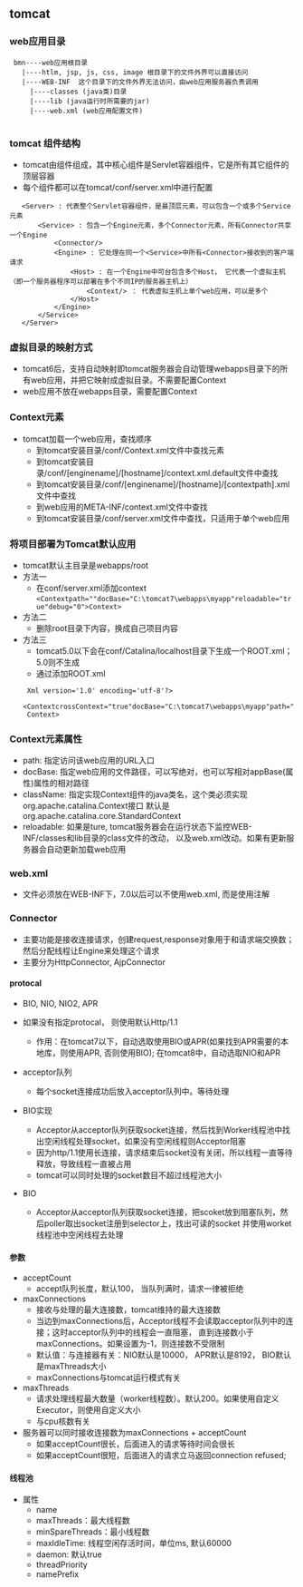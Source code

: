 ## tomcat

### web应用目录
 ```
  bmn----web应用根目录
    |----htlm, jsp, js, css, image 根目录下的文件外界可以直接访问
    |----WEB-INF  这个目录下的文件外界无法访问，由web应用服务器负责调用
      |----classes (java类)目录
      |----lib (java运行时所需要的jar)
      |----web.xml (web应用配置文件)
     
```

### tomcat 组件结构
 * tomcat由组件组成，其中核心组件是Servlet容器组件，它是所有其它组件的顶层容器
 * 每个组件都可以在tomcat/conf/server.xml中进行配置
 ``` 
    <Server> : 代表整个Servlet容器组件，是最顶层元素，可以包含一个或多个Service元素
        <Service> : 包含一个Engine元素，多个Connector元素，所有Connector共享一个Engine
            <Connector/>
            <Engine> : 它处理在同一个<Service>中所有<Connector>接收到的客户端请求
                <Host> : 在一个Engine中可台包含多个Host， 它代表一个虚拟主机（即一个服务器程序可以部署在多个不同IP的服务器主机上）
                    <Context/> ： 代表虚拟主机上单个web应用，可以是多个
                </Host>
            </Engine>
        </Service>
    </Server>
 ```
 
### 虚拟目录的映射方式
 * tomcat6后，支持自动映射即tomcat服务器会自动管理webapps目录下的所有web应用，并把它映射成虚拟目录。不需要配置Context
 * web应用不放在webapps目录，需要配置Context
 
### Context元素
 * tomcat加载一个web应用，查找顺序
   + 到tomcat安装目录/conf/Context.xml文件中查找元素
   + 到tomcat安装目录/conf/[enginename]/[hostname]/context.xml.default文件中查找
   + 到tomcat安装目录/conf/[enginename]/[hostname]/[contextpath].xml文件中查找
   + 到web应用的META-INF/context.xml文件中查找
   + 到tomcat安装目录/conf/server.xml文件中查找，只适用于单个web应用
   
### 将项目部署为Tomcat默认应用
 * tomcat默认主目录是webapps/root
 * 方法一
   + 在conf/server.xml添加context
   `<Contextpath=""docBase="C:\tomcat7\webapps\myapp"reloadable="true"debug="0">Context>`
 * 方法二
   + 删除root目录下内容，换成自己项目内容
 * 方法三
   + tomcat5.0以下会在conf/Catalina/localhost目录下生成一个ROOT.xml；5.0则不生成
   + 通过添加ROOT.xml
   ``` 
    Xml version='1.0' encoding='utf-8'?>
    <ContextcrossContext="true"docBase="C:\tomcat7\webapps\myapp"path=""reloadable="true">
    Context>
   ```
### Context元素属性
 * path: 指定访问该web应用的URL入口
 * docBase: 指定web应用的文件路径，可以写绝对，也可以写相对appBase(<Host>属性)属性的相对路径
 * className: 指定实现Context组件的java类名，这个类必须实现org.apache.catalina.Context接口
 默认是org.apache.catalina.core.StandardContext
 * reloadable: 如果是ture, tomcat服务器会在运行状态下监控WEB-INF/classes和lib目录的class文件的改动，
 以及web.xml改动。如果有更新服务器会自动更新加载web应用
 
### web.xml
 * 文件必须放在WEB-INF下，7.0以后可以不使用web.xml, 而是使用注解
 
 
### Connector
 * 主要功能是接收连接请求，创建request,response对象用于和请求端交换数；
 然后分配线程让Engine来处理这个请求
 * 主要分为HttpConnector, AjpConnector
#### protocal
 * BIO, NIO, NIO2, APR
 * 如果没有指定protocal， 则使用默认Http/1.1
   + 作用：在tomcat7以下，自动选取使用BIO或APR(如果找到APR需要的本地库，则使用APR, 否则使用BIO);
   在tomcat8中，自动选取NIO和APR
   
 * acceptor队列
   + 每个socket连接成功后放入acceptor队列中。等待处理
   
 * BIO实现
   + Acceptor从acceptor队列获取socket连接，然后找到Worker线程池中找出空闲线程处理socket，如果没有空闲线程则Acceptor阻塞
   + 因为http/1.1使用长连接，请求结束后socket没有关闭，所以线程一直等待释放，导致线程一直被占用
   + tomcat可以同时处理的socket数目不超过线程池大小
 * BIO
   + Acceptor从acceptor队列获取socket连接，把scoket放到阻塞队列，然后poller取出socket注册到selector上，找出可读的socket
   并使用worket线程池中空闲线程去处理
#### 参数
 * acceptCount
   + accept队列长度，默认100， 当队列满时，请求一律被拒绝
 * maxConnections
   + 接收与处理的最大连接数，tomcat维持的最大连接数
   + 当边到maxConnections后，Acceptor线程不会读取acceptor队列中的连接；这时acceptor队列中的线程会一直阻塞，
   直到连接数小于maxConnections。如果设置为-1，则连接数不受限制
   + 默认值：与连接器有关：NIO默认是10000， APR默认是8192， BIO默认是maxThreads大小
   + maxConnections与tomcat运行模式有关
 * maxThreads
   + 请求处理线程最大数量（worker线程数）。默认200。如果使用自定义Executor，则使用自定义大小
   + 与cpu核数有关
 * 服务器可以同时接收连接数为maxConnections + acceptCount
   + 如果acceptCount很长，后面进入的请求等待时间会很长
   + 如果acceptCount很短，后面进入的请求立马返回connection refused;
   
#### 线程池
 * 属性
   + name
   + maxThreads：最大线程数
   + minSpareThreads：最小线程数
   + maxIdleTime: 线程空闲存活时间，单位ms, 默认60000
   + daemon: 默认true
   + threadPriority
   + namePrefix